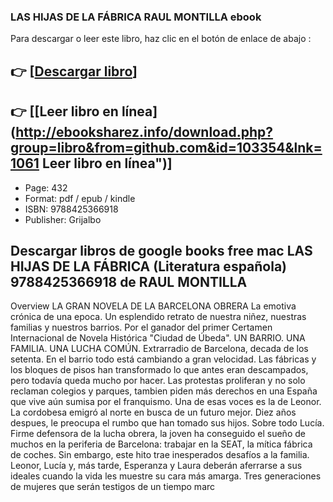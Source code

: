 ### LAS HIJAS DE LA FÁBRICA RAUL MONTILLA ebook

Para descargar o leer este libro, haz clic en el botón de enlace de abajo :

## 👉  [**[Descargar libro](http://ebooksharez.info/download.php?group=libro&from=github.com&id=103354&lnk=1061 "Descargar libro")**]

## 👉  [**[Leer libro en línea](http://ebooksharez.info/download.php?group=libro&from=github.com&id=103354&lnk=1061 Leer libro en línea")**]




* Page: 432
* Format: pdf / epub / kindle
* ISBN: 9788425366918
* Publisher: Grijalbo

## Descargar libros de google books free mac LAS HIJAS DE LA FÁBRICA (Literatura española) 9788425366918 de RAUL MONTILLA

Overview
LA GRAN NOVELA DE LA BARCELONA OBRERA La emotiva crónica de una epoca. Un esplendido retrato de nuestra niñez, nuestras familias y nuestros barrios. Por el ganador del primer Certamen Internacional de Novela Histórica &quot;Ciudad de Úbeda&quot;. UN BARRIO. UNA FAMILIA. UNA LUCHA COMÚN. Extrarradio de Barcelona, decada de los setenta. En el barrio todo está cambiando a gran velocidad. Las fábricas y los bloques de pisos han transformado lo que antes eran descampados, pero todavía queda mucho por hacer. Las protestas proliferan y no solo reclaman colegios y parques, tambien piden más derechos en una España que vive aún sumisa por el franquismo. Una de esas voces es la de Leonor. La cordobesa emigró al norte en busca de un futuro mejor. Diez años despues, le preocupa el rumbo que han tomado sus hijos. Sobre todo Lucía. Firme defensora de la lucha obrera, la joven ha conseguido el sueño de muchos en la periferia de Barcelona: trabajar en la SEAT, la mítica fábrica de coches. Sin embargo, este hito trae inesperados desafíos a la familia. Leonor, Lucía y, más tarde, Esperanza y Laura deberán aferrarse a sus ideales cuando la vida les muestre su cara más amarga. Tres generaciones de mujeres que serán testigos de un tiempo marc



